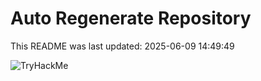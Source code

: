 # Auto Regenerate Repository

This README was last updated: 2025-06-09 14:49:49

 ![TryHackMe](https://tryhackme.com/badge/533634)